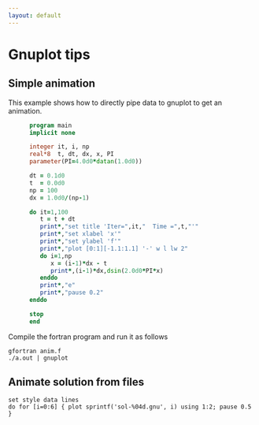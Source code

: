 ```yaml
---
layout: default
---
```


# Gnuplot tips

## Simple animation

This example shows how to directly pipe data to gnuplot to get an animation.

```fortran
      program main
      implicit none

      integer it, i, np
      real*8  t, dt, dx, x, PI
      parameter(PI=4.0d0*datan(1.0d0))

      dt = 0.1d0
      t  = 0.0d0
      np = 100
      dx = 1.0d0/(np-1)

      do it=1,100
         t = t + dt
         print*,"set title 'Iter=",it,"  Time =",t,"'"
         print*,"set xlabel 'x'"
         print*,"set ylabel 'f'"
         print*,"plot [0:1][-1.1:1.1] '-' w l lw 2"
         do i=1,np
            x = (i-1)*dx - t
            print*,(i-1)*dx,dsin(2.0d0*PI*x)
         enddo
         print*,"e"
         print*,"pause 0.2"
      enddo

      stop
      end
```

Compile the fortran program and run it as follows

```shell
gfortran anim.f
./a.out | gnuplot
```

## Animate solution from files

```
set style data lines
do for [i=0:6] { plot sprintf('sol-%04d.gnu', i) using 1:2; pause 0.5 }
```
